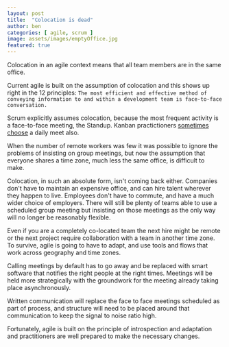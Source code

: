```yaml
---
layout: post
title:  "Colocation is dead"
author: ben
categories: [ agile, scrum ]
image: assets/images/emptyOffice.jpg
featured: true
---
```


Colocation in an agile context means that all team members are in the same office.

Current agile is built on the assumption of colocation and this shows up
right in the 12 principles:
`The most efficient and effective method of conveying information to and within a development team is face-to-face conversation.`

Scrum explicitly assumes colocation, because the most frequent activity
is a face-to-face meeting, the Standup. Kanban practictioners [sometimes choose](https://www.conjur.org/blog/running-a-kanban-standup-meeting) a daily meet also.

When the number of remote workers was few it was possible to ignore the problems of insisting on group meetings, but now the 
assumption that everyone shares a time zone, much less the same office, is difficult to make.

Colocation, in such an absolute form, isn't coming back either. Companies don't have to maintain an expensive
office, and can hire talent wherever they happen to live.
Employees don't have to commute, and have a much wider choice of employers. There will still be plenty of teams
able to use a scheduled group meeting but insisting on those meetings as the only way will no longer be reasonably flexible.

Even if you are a completely co-located team the next hire might be remote or the next project require collaboration with a team in
another time zone. To survive, agile is going to have to adapt, and use tools and flows that work
across geography and time zones.

Calling meetings by default has to go away and be replaced with smart software that
notifies the right people at the right times. Meetings will be held more strategically with the groundwork for the meeting
already taking place asynchronously.

Written communication will replace the face to face meetings scheduled as part of process, and structure will need
to be placed around that communication to keep the signal to noise ratio high.

Fortunately, agile is built on the principle of introspection and adaptation and
practitioners are well prepared to make the necessary changes.
